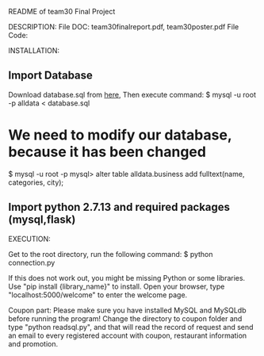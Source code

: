 README of team30 Final Project


DESCRIPTION:
File DOC: team30finalreport.pdf, team30poster.pdf
File Code: 

INSTALLATION:

## Import Database
Download database.sql from [here](https://drive.google.com/open?id=0B2rvL2JjAe7kMUp6UTZNZTI3X00), 
Then execute command:
$ mysql -u root -p alldata < database.sql
# We need to modify our database, because it has been changed
$ mysql -u root -p
mysql> alter table alldata.business add fulltext(name, categories, city);

## Import python 2.7.13 and required packages (mysql,flask)


EXECUTION:

Get to the root directory, run the following command:
$ python connection.py

If this does not work out, you might be missing Python or some libraries. 
Use "pip install {library_name}" to install. 
Open your browser, type "localhost:5000/welcome" to enter the welcome page.

Coupon part:
Please make sure you have installed MySQL and MySQLdb before running the program!
Change the directory to coupon folder and type "python readsql.py", and that will read the record of request and send an email to every registered account with coupon, restaurant information and promotion.
